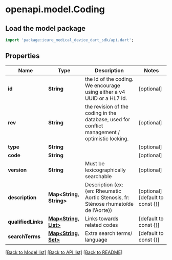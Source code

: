 # openapi.model.Coding

## Load the model package
```dart
import 'package:icure_medical_device_dart_sdk/api.dart';
```

## Properties
Name | Type | Description | Notes
------------ | ------------- | ------------- | -------------
**id** | **String** | the Id of the coding. We encourage using either a v4 UUID or a HL7 Id. | [optional] 
**rev** | **String** | the revision of the coding in the database, used for conflict management / optimistic locking. | [optional] 
**type** | **String** |  | [optional] 
**code** | **String** |  | [optional] 
**version** | **String** | Must be lexicographically searchable | [optional] 
**description** | **Map<String, String>** | Description (ex: {en: Rheumatic Aortic Stenosis, fr: Sténose rhumatoïde de l'Aorte}) | [optional] [default to const {}]
**qualifiedLinks** | [**Map<String, List<String>>**](List.md) | Links towards related codes | [default to const {}]
**searchTerms** | [**Map<String, Set<String>>**](Set.md) | Extra search terms/ language | [default to const {}]

[[Back to Model list]](../README.md#documentation-for-models) [[Back to API list]](../README.md#documentation-for-api-endpoints) [[Back to README]](../README.md)


